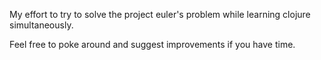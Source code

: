 My effort to try to solve the project euler's problem while learning clojure simultaneously.

Feel free to poke around and suggest improvements if you have time.